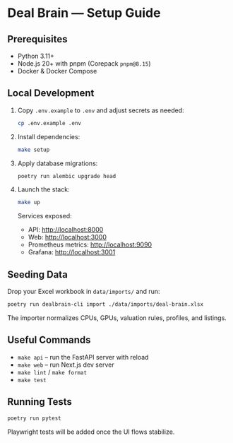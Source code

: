 # Deal Brain — Setup Guide

## Prerequisites

- Python 3.11+
- Node.js 20+ with pnpm (Corepack `pnpm@8.15`)
- Docker & Docker Compose

## Local Development

1. Copy `.env.example` to `.env` and adjust secrets as needed:

   ```bash
   cp .env.example .env
   ```

2. Install dependencies:

   ```bash
   make setup
   ```

3. Apply database migrations:

   ```bash
   poetry run alembic upgrade head
   ```

4. Launch the stack:

   ```bash
   make up
   ```

   Services exposed:
   - API: <http://localhost:8000>
   - Web: <http://localhost:3000>
   - Prometheus metrics: <http://localhost:9090>
   - Grafana: <http://localhost:3001>

## Seeding Data

Drop your Excel workbook in `data/imports/` and run:

```bash
poetry run dealbrain-cli import ./data/imports/deal-brain.xlsx
```

The importer normalizes CPUs, GPUs, valuation rules, profiles, and listings.

## Useful Commands

- `make api` – run the FastAPI server with reload
- `make web` – run Next.js dev server
- `make lint` / `make format`
- `make test`

## Running Tests

```bash
poetry run pytest
```

Playwright tests will be added once the UI flows stabilize.
